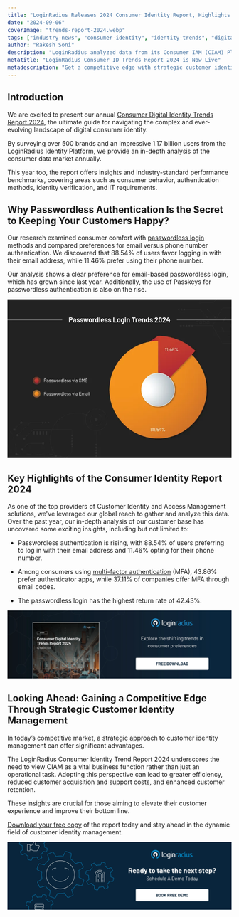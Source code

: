```yaml
---
title: "LoginRadius Releases 2024 Consumer Identity Report, Highlights the Shifting Trends in Consumer Preferences"
date: "2024-09-06"
coverImage: "trends-report-2024.webp"
tags: ["industry-news", "consumer-identity", "identity-trends", "digital-identity"]
author: "Rakesh Soni"
description: "LoginRadius analyzed data from its Consumer IAM (CIAM) Platform, utilized by over 500 brands globally. The report offers a unique perspective on global consumer identity trends in 2024, delivering insights into consumer behavior regarding digital identities and providing a comprehensive analysis of their behavior patterns and lifecycle."
metatitle: "LoginRadius Consumer ID Trends Report 2024 is Now Live"
metadescription: "Get a competitive edge with strategic customer identity management. Get the LoginRadius Consumer Identity Trends Report 2024 to enhance efficiency & retention."
---
```

## Introduction

We are excited to present our annual [Consumer Digital Identity Trends Report 2024](https://www.loginradius.com/resource/2024-consumer-digital-identity-trends-report/), the ultimate guide for navigating the complex and ever-evolving landscape of digital consumer identity.

By surveying over 500 brands and an impressive 1.17 billion users from the LoginRadius Identity Platform, we provide an in-depth analysis of the consumer data market annually. 

This year too, the report offers insights and industry-standard performance benchmarks, covering areas such as consumer behavior, authentication methods, identity verification, and IT requirements. 

## Why Passwordless Authentication Is the Secret to Keeping Your Customers Happy?

Our research examined consumer comfort with [passwordless login](https://www.loginradius.com/passwordless-login/) methods and compared preferences for email versus phone number authentication. We discovered that 88.54% of users favor logging in with their email address, while 11.46% prefer using their phone number.

Our analysis shows a clear preference for email-based passwordless login, which has grown since last year. Additionally, the use of Passkeys for passwordless authentication is also on the rise.

![consumer-report-2024](consumer-report-2024.webp "image_tooltip")

## Key Highlights of the Consumer Identity Report 2024

As one of the top providers of Customer Identity and Access Management solutions, we've leveraged our global reach to gather and analyze this data. Over the past year, our in-depth analysis of our customer base has uncovered some exciting insights, including but not limited to:

* Passwordless authentication is rising, with 88.54% of users preferring to log in with their email address and 11.46% opting for their phone number. 

* Among consumers using [multi-factor authentication](https://www.loginradius.com/multi-factor-authentication/) (MFA), 43.86% prefer authenticator apps, while 37.11% of companies offer MFA through email codes.

* The passwordless login has the highest return rate of 42.43%. 

[![CTA-RP](CTA-RP.webp)](https://www.loginradius.com/resource/2024-consumer-digital-identity-trends-report/) 

## Looking Ahead: Gaining a Competitive Edge Through Strategic Customer Identity Management

In today’s competitive market, a strategic approach to customer identity management can offer significant advantages.

The LoginRadius Consumer Identity Trend Report 2024 underscores the need to view CIAM as a vital business function rather than just an operational task. Adopting this perspective can lead to greater efficiency, reduced customer acquisition and support costs, and enhanced customer retention.

These insights are crucial for those aiming to elevate their customer experience and improve their bottom line.

[Download your free copy](https://www.loginradius.com/resource/2024-consumer-digital-identity-trends-report/) of the report today and stay ahead in the dynamic field of customer identity management.

[![book-a-demo-Consultation](../../assets/book-a-demo-loginradius.webp)](https://www.loginradius.com/contact-us?utm_source=blog&utm_medium=web&utm_campaign=consumer-digital-identity-trends-report-2024)
